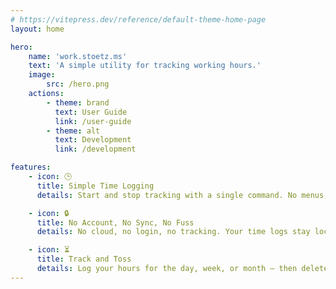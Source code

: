 ```yaml
---
# https://vitepress.dev/reference/default-theme-home-page
layout: home

hero:
    name: 'work.stoetz.ms'
    text: 'A simple utility for tracking working hours.'
    image:
        src: /hero.png
    actions:
        - theme: brand
          text: User Guide
          link: /user-guide
        - theme: alt
          text: Development
          link: /development

features:
    - icon: 🕒
      title: Simple Time Logging
      details: Start and stop tracking with a single command. No menus, no mouse, just the terminal.

    - icon: 🔒
      title: No Account, No Sync, No Fuss
      details: No cloud, no login, no tracking. Your time logs stay local and private.

    - icon: ⏳
      title: Track and Toss
      details: Log your hours for the day, week, or month — then delete them guilt-free.
---
```

